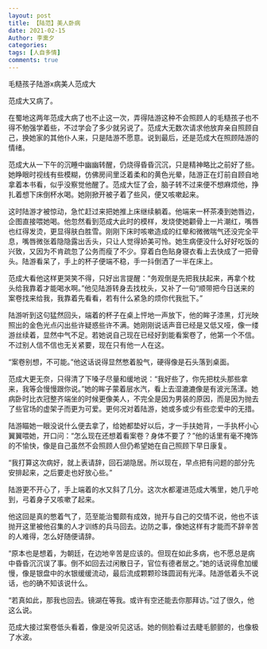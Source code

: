 ```yaml
---
layout: post
title: 【陆范】美人卧病
date: 2021-02-15
Author: 李熏夕
categories: 
tags: [人自多情]
comments: true
--- 
```

毛糙孩子陆游x病美人范成大

范成大又病了。

在蜀地这两年范成大病了也不止这一次，弄得陆游这种不会照顾人的毛糙孩子也不得不勉强学着些，不过学会了多少就另说了。范成大无数次请求他放弃亲自照顾自己，换她家的其他仆人来，只是陆游不愿意。说到最后，还是范成大在照顾陆游的情绪。

范成大从一下午的沉睡中幽幽转醒，仍烧得昏昏沉沉，只是精神略比之前好了些。她睁眼时视线有些模糊，仿佛房间里泛着柔和的黄色光晕，陆游正在灯前自顾自地拿着本书看，似乎没察觉他醒了。范成大怔了会，脑子转不过来便不想麻烦他，挣扎着想下床倒杯水喝。她刚掀开被子着了些风，便又咳嗽起来。

这时陆游才被惊动，急忙赶过来把她推上床继续躺着。他端来一杯茶凑到她唇边，企图直接喂她喝。他忽然看到范成大此时的模样，发烧使她颧骨上一片潮红，嘴唇也红得发烫，更显得肤白胜雪。刚刚下床时咳嗽造成的红晕和微微喘气还没完全平息，嘴唇微张着隐隐露出舌头，只让人觉得娇美可怜。她生病便没什么好好吃饭的兴致，又因为不肯疏忽了公务而瘦了不少。穿着白色贴身寝衣看上去快成了一把骨头。陆游看呆了，手上的杯子便端不稳，手一抖倒洒了一半在床上。

范成大看他这样更哭笑不得，只好出言提醒：“务观倒是先把我扶起来，再拿个枕头给我靠着才能喝水啊。”他见陆游转身去找枕头，又补了一句“顺带把今日送来的案卷找来给我，我靠着先看看，若有什么紧急的烦你代我批下。”

陆游听到这句猛然回头，端着的杯子在桌上怦地一声放下，他的眸子漆黑，灯光映照出的金色光点闪出些许疑惑些许不满。她刚刚说话声音已经是又低又哑，像一缕游丝续着，显然中气不足。若她说自己现在已经好到能看案卷了，他第一个不信。不过别人信不信也无关紧要，现在只有他一人在这。

“案卷别想，不可能。”他这话说得显然憋着股气，硬得像是石头落到桌面。

范成大更无奈，只得清了下嗓子尽量和缓地说：“我好些了，你先把枕头那些拿来，我等会慢慢跟你说。”她的眸子蒙着层水汽，看上去湿漉漉像是有波光荡漾。她病卧时比衣冠整齐端坐的时候更像美人，不完全是因为男装的原因，而是因为抛去了些官场的虚架子而更为可爱。更何况对着陆游，她或多或少有些恋爱中的无措。

陆游瞄她一眼没说什么便去拿了，给她都垫好以后，才一手扶她背，一手执杯小心翼翼喂她，开口问：“怎么现在还想着看案卷？身体不要了？”他的话里有毫不掩饰的不愉快，像是自己虽然不会照顾人但仍希望她在自己照顾下早日康复。

“我打算这次病好，就上表请辞，回石湖隐居。所以现在，早点把有问题的部分先安排起来，之后要走也好放心些。”

陆游更不开心了，手上端着的水又斜了几分。这次水都灌进范成大嘴里，她几乎呛到，弓着身子又咳嗽了起来。

他这回是真的憋着气了，范至能治蜀颇有成效，抛开与自己的交情不说，他也不该抛开这里被他召集的人才训练的兵马回去。边防之事，像她这样有才能而不辞辛苦的人难得，怎么好随便请辞。

“原本也是想着，为朝廷，在边地辛苦是应该的。但现在如此多病，也不愿总是病中昏昏沉沉误了事。倒不如回去过闲散日子，官位有德者居之。”她的话说得愈加缓慢，像是银盘中的水银缓缓流动，最后流成颗颗珍珠圆润有光泽。陆游低着头不说话，也的确不知该说什么。

“若真如此，那我也回去。镜湖在等我。或许有空还能去你那拜访。”过了很久，他这么说。

范成大接过案卷低头看着，像是没听见这话。她的侧脸看过去睫毛颤颤的，也像极了水波。
